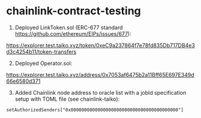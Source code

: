 # chainlink-contract-testing

1. Deployed LinkToken.sol (ERC-677 standard https://github.com/ethereum/EIPs/issues/677):

https://explorer.test.taiko.xyz/token/0xeC9a237864f7e78fd835Db717DB4e3d3c4254b11/token-transfers

2. Deployed Operator.sol:

https://explorer.test.taiko.xyz/address/0x7053af6475b2a11Bff65E697E349d66e6580d371

3. Added Chainlink node address to oracle list with a jobId specification setup with TOML file (see chainlink-taiko):

```solidity
setAuthorizedSenders["0x0000000000000000000000000000000000000000"]
```
